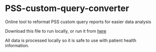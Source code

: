 # PSS-custom-query-converter
Online tool to reformat PSS custom query reports for easier data analysis

Download this file to run locally, or run it from [here](https://tomsitter.github.io/PSS-custom-query-converter/)

All data is processed locally so it is safe to use with patient health information.
